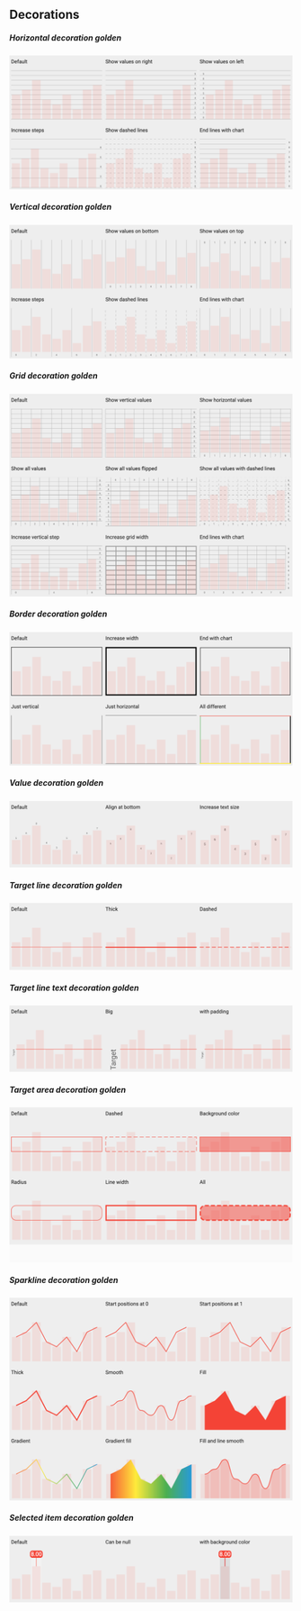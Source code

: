 ## Decorations

##### Horizontal decoration golden
![horizontal_decorations]

##### Vertical decoration golden
![vertical_decorations]

##### Grid decoration golden
![grid_decorations]

##### Border decoration golden
![border_decorations]

##### Value decoration golden
![value_decorations]

##### Target line decoration golden
![target_line_decorations]

##### Target line text decoration golden
![target_line_text_decorations]

##### Target area decoration golden
![target_area_decorations]

##### Sparkline decoration golden
![sparkline_decorations]

##### Selected item decoration golden
![selected_item_decorations]

[vertical_decorations]: decoration/goldens/vertical_decoration_golden.png
[horizontal_decorations]: decoration/goldens/horizontal_decoration_golden.png
[grid_decorations]: decoration/goldens/grid_decoration_golden.png
[border_decorations]: decoration/goldens/border_decoration_golden.png
[value_decorations]: decoration/goldens/value_decoration_golden.png
[target_line_decorations]: decoration/goldens/target_line_decoration_golden.png
[target_line_text_decorations]: decoration/goldens/target_line_text_decoration_golden.png
[target_area_decorations]: decoration/goldens/target_area_decoration_golden.png
[sparkline_decorations]: decoration/goldens/sparkline_decoration_golden.png
[selected_item_decorations]: decoration/goldens/selected_item_decoration_golden.png